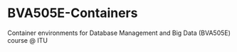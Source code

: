 # BVA505E-Containers
Container environments for Database Management and Big Data (BVA505E) course @ ITU
